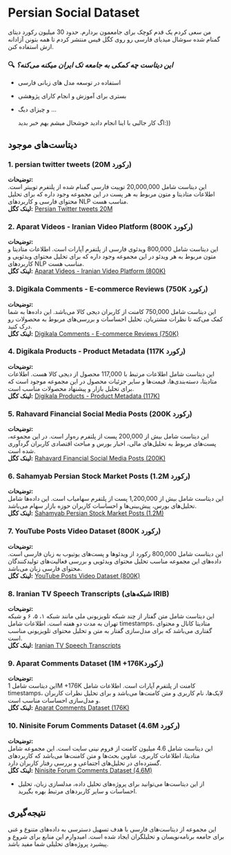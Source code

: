 # Persian Social Dataset 

من سعی کردم یک قدم کوچک برای جامعمون بردارم. حدود 30 میلیون رکورد دیتای گمنام شده سوشال میدیای فارسی رو روی کگل فیس منتشر کردم تا همه بتونن آزادانه ازش استفاده کنن.

### 🔍 *این دیتاست چه کمکی به جامعه تک ایران میکنه می‌کنه؟*
- استفاده در توسعه مدل های زبانی فارسی
- بستری برای آموزش و انجام کارای پژوهشی
- و چیزای دیگ ...

  اگ کار جالبی با اینا انجام دادید خوشحال میشم بهم خبر بدید:))



## دیتاست‌های موجود

### 1. persian twitter tweets (20M رکورد)
**توضیحات:**  
این دیتاست شامل 20,000,000 توییت فارسی گمنام شده از پلتفرم توییتر است. اطلاعات متادیتا و متون مربوط به هر پست در این مجموعه وجود داره که برای تحلیل محتوای فارسی و کاربردهای NLP مناسب هست.  
**لینک کگل:** [Persian Twitter tweets 20M](https://www.kaggle.com/datasets/mohammadaminorojloo/persian-twitter-tweets-20m)

### 2. Aparat Videos - Iranian Video Platform (800K رکورد)
**توضیحات:**  
این دیتاست شامل 800,000 ویدئوی فارسی از پلتفرم آپارات است. اطلاعات متادیتا و متون مربوط به هر ویدئو در این مجموعه وجود داره که برای تحلیل محتوای ویدئویی و کاربردهای NLP مناسب هست.  
**لینک کگل:** [Aparat Videos - Iranian Video Platform (800K)](https://www.kaggle.com/datasets/mohammadaminorojloo/aparat-videos-iranian-video-platform800k)

### 3. Digikala Comments - E-commerce Reviews (750K رکورد)
**توضیحات:**  
این دیتاست شامل 750,000 کامنت از کاربران دیجی کالا می‌باشد. این داده‌ها به شما کمک می‌کنه تا نظرات مشتریان، تحلیل احساسات و بررسی‌های مربوط به محصولات رو درک کنید.  
**لینک کگل:** [Digikala Comments - E-commerce Reviews (750K)](https://www.kaggle.com/datasets/mohammadaminorojloo/digikala-comments-e-commerce-review750k)

### 4. Digikala Products - Product Metadata (117K رکورد)
**توضیحات:**  
این دیتاست شامل اطلاعات مرتبط با 117,000 محصول از دیجی کالا هست. اطلاعات متادیتا، دسته‌بندی‌ها، قیمت‌ها و سایر جزئیات محصول در این مجموعه موجود است که برای تحلیل بازار و پیشنهاد محصولات مناسب است.  
**لینک کگل:** [Digikala Products - Product Metadata (117K)](https://www.kaggle.com/datasets/mohammadaminorojloo/digikala-products-product-metadata-117k)

### 5. Rahavard Financial Social Media Posts (200K رکورد)
**توضیحات:**  
این دیتاست شامل بیش از 200,000 پست از پلتفرم ره‌وار است. در این مجموعه، پست‌های مربوط به تحلیل‌های مالی، اخبار بورس و مباحث اقتصادی کاربران گردآوری شده است.  
**لینک کگل:** [Rahavard Financial Social Media Posts (200K)](https://www.kaggle.com/datasets/mohammadaminorojloo/rahavard-financial-social-media-200k-posts)

### 6. Sahamyab Persian Stock Market Posts (1.2M رکورد)
**توضیحات:**  
این دیتاست شامل بیش از 1,200,000 پست از پلتفرم سهامیاب است. این داده‌ها شامل تحلیل‌های بورس، پیش‌بینی‌ها و احساسات کاربران حوزه بازار سهام می‌باشد.  
**لینک کگل:** [Sahamyab Persian Stock Market Posts (1.2M)](https://www.kaggle.com/datasets/mohammadaminorojloo/sahamyab-persian-stock-market-1-2m-posts)

### 7. YouTube Posts Video Dataset (800K رکورد)
**توضیحات:**  
این دیتاست شامل 800,000 رکورد از ویدئوها و پست‌های یوتیوب به زبان فارسی است. داده‌های این مجموعه مناسب تحلیل محتوای ویدئویی و بررسی فعالیت‌های تولیدکنندگان محتوای فارسی زبان می‌باشد.  
**لینک کگل:** [YouTube Posts Video Dataset (800K)](https://www.kaggle.com/datasets/mohammadaminorojloo/youtube-posts-video-dataset-800k-records)

### 8. Iranian TV Speech Transcripts (شبکه‌های IRIB)
**توضیحات:**  
این دیتاست شامل متن گفتار از چند شبکه تلویزیونی ملی مانند شبکه ۱، ۵، ۶ و شبکه تهران به مدت دو هفته است. اطلاعات شامل timestamps، متادیتا کانال و محتوای گفتاری می‌باشد که برای مدل‌سازی گفتار به متن و تحلیل محتوای تلویزیونی مناسب است.  
**لینک کگل:** [Iranian TV Speech Transcripts](https://www.kaggle.com/datasets/mohammadaminorojloo/iranian-tv-speech-transcripts-irib-channels)

### 9. Aparat Comments Dataset (1M +176Kرکورد)
**توضیحات:**  
این دیتاست شامل 1M +176K کامنت از پلتفرم آپارات است. اطلاعات شامل timestamps، لایک‌ها، نام کاربری و متن کامنت‌ها می‌باشد و برای تحلیل نظرات کاربران و مدل‌سازی احساسات مناسب است.  
**لینک کگل:** [Aparat Comments Dataset (176K)](https://www.kaggle.com/datasets/mohammadaminorojloo/aparat-comments-iranian-video-platform-176k)

### 10. Ninisite Forum Comments Dataset (4.6M رکورد)
**توضیحات:**  
این دیتاست شامل 4.6 میلیون کامنت از فروم نینی سایت است. این مجموعه شامل متادیتا، اطلاعات کاربری، عناوین بحث‌ها و متن کامنت‌ها می‌باشد که کاربردهای گسترده‌ای در تحلیل‌های اجتماعی و بررسی رفتار کاربران دارد.  
**لینک کگل:** [Ninisite Forum Comments Dataset (4.6M)](https://www.kaggle.com/datasets/mohammadaminorojloo/ninisite-forum-comments-dataset-4-6m-records)

- از این دیتاست‌ها می‌توانید برای پروژه‌های تحلیل داده، مدلسازی زبان، تحلیل احساسات و سایر کاربردهای مرتبط بهره بگیرید.

## نتیجه‌گیری
این مجموعه از دیتاست‌های فارسی با هدف تسهیل دسترسی به داده‌های متنوع و غنی برای جامعه برنامه‌نویسان و تحلیلگران ایجاد شده است. امیدوارم این منابع برای شروع و پیشبرد پروژه‌های تحلیلی شما مفید باشد.


